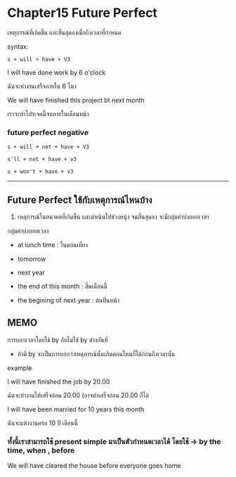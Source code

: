 # Chapter15 Future Perfect

เหตุการณ์ที่เกิดขึ้น และสิ้นสุดลงเมื่อถึงเวลาที่กำหนด

syntax:

    s + will + have + V3

I will have done work by 6 o'clock

ฉันจะทำงานเสร็จภายใน 6 โมง

We will have finished this project bt next month

เราจะทำโปรเจคนี้จบภายในเดือนหน้า

### future perfect negative

    s + will + not + have + V3

    s'll + not + have + v3

    s + won't + have + v3

---

## Future Perfect ใช้กับเหตุการณ์ไหนบ้าง

1. เหตุการณ์ในอนาคตที่เกิดขึ้น และดำเนินไปช่วงหนุ่ง จนสิ้นสุดลง จะมีกลุ่มคำบ่งบอกเวลา

กลุ่มคำบ่งบอกเวลา

- at lunch time : ในตอนเที่ยง

- tomorrow

- next year

- the end of this month : สิ้นเดือนนี้

- the begining of next year : ต้นปีนหน้า


## MEMO

การบอกเวลาโดยใช้ by กับไม่ใช้ by ต่างกันที่ 

- ถ้ามี by จะเป็นการบอกว่าเหตุการณ์นั้นเกิดตอนไหนก็ได้ก่อนถึงเวลานั้น

example 

I will have finished the job by 20.00

ฉันจะทำงานให้เสร็จก่อน 20.00 (อาจทำเสร็จก่อน 20.00 ก็ได้

I will have been married for 10 years this month

ฉันจะแต่งงานครบ 10 ปี เดือนนี้

### ทั้งนี้เราสามารถใช้ present simple มาเป็นตัวกำหนดเวลาได้ โดยใช้ -> by the time, when , before

We will have cleared the house before everyone goes home



